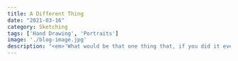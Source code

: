 ```yaml
---
title: A Different Thing
date: "2021-03-16"
category: Sketching
tags: ['Hand Drawing', 'Portraits']
image: './blog-image.jpg'
description: "<em>'What would be that one thing that, if you did it every day, would change your life?'</em> I set myself this personal challenge of a daily 15-minute sketching practice. My learning journey is going to be long and steep."
---
```

<!-- 
-------------------------- -->
<!-- Whether you like to dive straight into the fray, support your teammates, or something in between, there’s a spot for you on the Rift. -->

<!-- Assassin

![champion akali](https://lolstatic-a.akamaihd.net/frontpage/apps/prod/harbinger-l10-website/en-gb/production/en-gb/static/assassin-d64d3ffdda15e1eed637aefe6a2c7fee.png#imgresponsive)

Fighter

![champion Yassuo](https://lolstatic-a.akamaihd.net/frontpage/apps/prod/harbinger-l10-website/en-gb/production/en-gb/static/fighter-7a08920b696ecdb673edeeae1d3c616e.png#imgresponsive)

Mage

![champion lux](https://lolstatic-a.akamaihd.net/frontpage/apps/prod/harbinger-l10-website/en-gb/production/en-gb/static/mage-3bfa6dfe620adafe5e539c2e470f4acc.png#imgresponsive)

support

![champion akali](https://lolstatic-a.akamaihd.net/frontpage/apps/prod/harbinger-l10-website/en-gb/production/en-gb/static/support-d63ae08baf517425864ddc020a5871d5.png#imgresponsive)

I'm sure I'll write a lot more interesting things in the future.

Oh, and here's a great quote from this Wikipedia on
[salted duck eggs](https://en.wikipedia.org/wiki/Salted_duck_egg).

> A salted duck egg is a Chinese preserved food product made by soaking duck
> eggs in brine, or packing each egg in damp, salted charcoal. In Asian
> supermarkets, these eggs are sometimes sold covered in a thick layer of salted
> charcoal paste. The eggs may also be sold with the salted paste removed,
> wrapped in plastic, and vacuum packed. From the salt curing process, the
> salted duck eggs have a briny aroma, a gelatin-like egg white and a
> firm-textured, round yolk that is bright orange-red in color. -->

